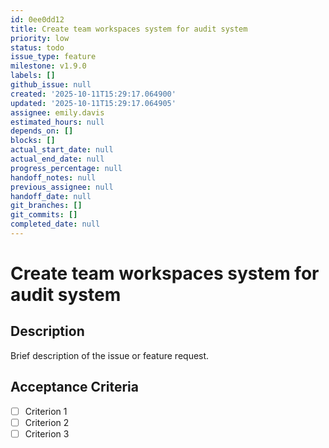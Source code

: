 ```yaml
---
id: 0ee0dd12
title: Create team workspaces system for audit system
priority: low
status: todo
issue_type: feature
milestone: v1.9.0
labels: []
github_issue: null
created: '2025-10-11T15:29:17.064900'
updated: '2025-10-11T15:29:17.064905'
assignee: emily.davis
estimated_hours: null
depends_on: []
blocks: []
actual_start_date: null
actual_end_date: null
progress_percentage: null
handoff_notes: null
previous_assignee: null
handoff_date: null
git_branches: []
git_commits: []
completed_date: null
---
```


# Create team workspaces system for audit system

## Description

Brief description of the issue or feature request.

## Acceptance Criteria

- [ ] Criterion 1
- [ ] Criterion 2
- [ ] Criterion 3